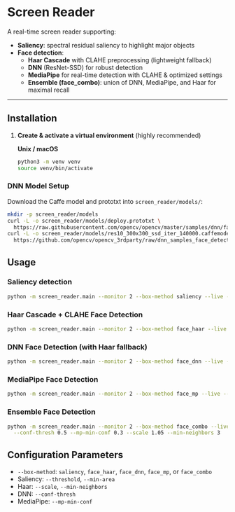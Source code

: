 # Screen Reader

A real-time screen reader supporting:

- **Saliency**: spectral residual saliency to highlight major objects
- **Face detection**:
  - **Haar Cascade** with CLAHE preprocessing (lightweight fallback)
  - **DNN** (ResNet-SSD) for robust detection
  - **MediaPipe** for real-time detection with CLAHE & optimized settings
  - **Ensemble (face_combo)**: union of DNN, MediaPipe, and Haar for maximal recall

---

## Installation

1. **Create & activate a virtual environment** (highly recommended)

   **Unix / macOS**

   ```bash
   python3 -m venv venv
   source venv/bin/activate
   ```

### DNN Model Setup

Download the Caffe model and prototxt into `screen_reader/models/`:

```bash
mkdir -p screen_reader/models
curl -L -o screen_reader/models/deploy.prototxt \
  https://raw.githubusercontent.com/opencv/opencv/master/samples/dnn/face_detector/deploy.prototxt
curl -L -o screen_reader/models/res10_300x300_ssd_iter_140000.caffemodel \
  https://github.com/opencv/opencv_3rdparty/raw/dnn_samples_face_detector_20170830/res10_300x300_ssd_iter_140000.caffemodel
```

## Usage

### Saliency detection

```bash
python -m screen_reader.main --monitor 2 --box-method saliency --live --threshold 128 --min-area 500
```

### Haar Cascade + CLAHE Face Detection

```bash
python -m screen_reader.main --monitor 2 --box-method face_haar --live --scale 1.05 --min-neighbors 3
```

### DNN Face Detection (with Haar fallback)

```bash
python -m screen_reader.main --monitor 2 --box-method face_dnn --live --conf-thresh 0.5
```

### MediaPipe Face Detection

```bash
python -m screen_reader.main --monitor 2 --box-method face_mp --live --mp-min-conf 0.3
```

### Ensemble Face Detection

```bash
python -m screen_reader.main --monitor 2 --box-method face_combo --live \
  --conf-thresh 0.5 --mp-min-conf 0.3 --scale 1.05 --min-neighbors 3
```

## Configuration Parameters

- `--box-method`: `saliency`, `face_haar`, `face_dnn`, `face_mp`, or `face_combo`
- Saliency: `--threshold`, `--min-area`
- Haar: `--scale`, `--min-neighbors`
- DNN: `--conf-thresh`
- MediaPipe: `--mp-min-conf`
